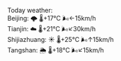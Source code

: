 Today weather:  
Beijing: 🌩  🌡️+17°C 🌬️←15km/h  
Tianjin: ☁️   🌡️+21°C 🌬️↙30km/h  
Shijiazhuang: ☀️   🌡️+25°C 🌬️↑15km/h  
Tangshan: 🌦   🌡️+18°C 🌬️↙15km/h  
